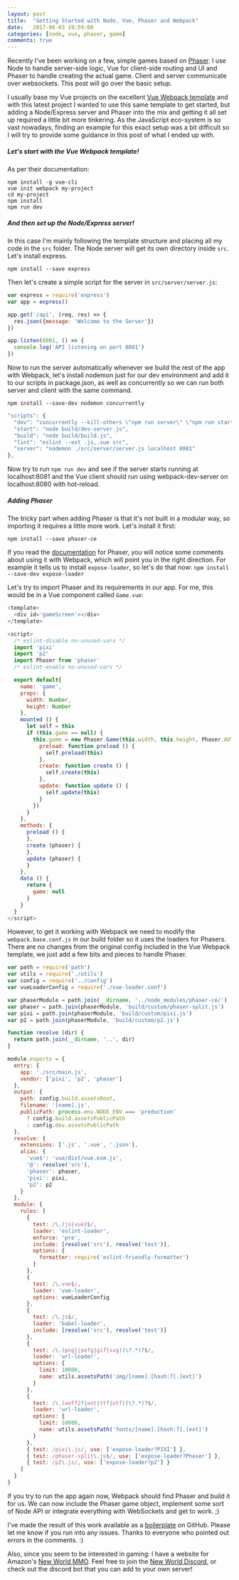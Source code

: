 ```yaml
---
layout: post
title:  "Getting Started with Node, Vue, Phaser and Webpack"
date:   2017-06-03 19:59:00
categories: [node, vue, phaser, game]
comments: true
---
```


Recently I've been working on a few, simple games based on [Phaser](http://phaser.io). I use Node to handle server-side logic, Vue for client-side routing and UI and Phaser to handle creating the actual game. Client and server communicate over websockets. This post will go over the basic setup.

<!--more-->

I usually base my Vue projects on the excellent [Vue Webpack template](https://github.com/vuejs-templates/webpack) and with this latest project I wanted to use this same template to get started, but adding a Node/Express server and Phaser into the mix and getting it all set up required a little bit more tinkering. As the JavaScript eco-system is so vast nowadays, finding an example for this exact setup was a bit difficult so I will try to provide some guidance in this post of what I ended up with.

##### Let's start with the Vue Webpack template!

As per their documentation:
```
npm install -g vue-cli
vue init webpack my-project
cd my-project
npm install
npm run dev
```

##### And then set up the Node/Express server!

In this case I'm mainly following the template structure and placing all my code in the `src` folder. The Node server will get its own directory inside `src`. Let's install express.

`npm install --save express`

Then let's create a simple script for the server in `src/server/server.js`:
``` javascript
var express = require('express')
var app = express()

app.get('/api', (req, res) => {
  res.json({message: 'Welcome to the Server'})
})

app.listen(8081, () => {
  console.log('API listening on port 8081')
})
```

Now to run the server automatically whenever we build the rest of the app with Webpack, let's install nodemon just for our dev environment and add it to our scripts in package.json, as well as concurrently so we can run both server and client with the same command.

`npm install --save-dev nodemon concurrently`

``` javascript
"scripts": {
  "dev": "concurrently --kill-others \"npm run server\" \"npm run start\"",
  "start": "node build/dev-server.js",
  "build": "node build/build.js",
  "lint": "eslint --ext .js,.vue src",
  "server": "nodemon ./src/server/server.js localhost 8081"
},
```

Now try to run `npm run dev` and see if the server starts running at localhost:8081 and the Vue client should run using webpack-dev-server on localhost:8080 with hot-reload.

##### Adding Phaser

The tricky part when adding Phaser is that it's not built in a modular way, so importing it requires a little more work. Let's install it first:

`npm install --save phaser-ce`

If you read the [documentation](https://github.com/photonstorm/phaser-ce) for Phaser, you will notice some comments about using it with Webpack, which will point you in the right direction. For example it tells us to install `expose-loader`, so let's do that now: `npm install --save-dev expose-loader`

Let's try to import Phaser and its requirements in our app. For me, this would be in a Vue component called `Game.vue`:

``` javascript
<template>
  <div id='gameScreen'></div>
</template>

<script>
  /* eslint-disable no-unused-vars */
  import 'pixi'
  import 'p2'
  import Phaser from 'phaser'
  /* eslint-enable no-unused-vars */

  export default{
    name: 'game',
    props: {
      width: Number,
      height: Number
    },
    mounted () {
      let self = this
      if (this.game == null) {
        this.game = new Phaser.Game(this.width, this.height, Phaser.AUTO, this.$el, {
          preload: function preload () {
            self.preload(this)
          },
          create: function create () {
            self.create(this)
          },
          update: function update () {
            self.update(this)
          }
        })
      }
    },
    methods: {
      preload () {
      },
      create (phaser) {
      },
      update (phaser) {
      }
    },
    data () {
      return {
        game: null
      }
    }
  }
</script>
```

However, to get it working with Webpack we need to modify the `webpack.base.conf.js` in our build folder so it uses the loaders for Phasers. There are no changes from the original config included in the Vue Webpack template, we just add a few bits and pieces to handle Phaser.

``` javascript
var path = require('path')
var utils = require('./utils')
var config = require('../config')
var vueLoaderConfig = require('./vue-loader.conf')

var phaserModule = path.join(__dirname, '../node_modules/phaser-ce/')
var phaser = path.join(phaserModule, 'build/custom/phaser-split.js')
var pixi = path.join(phaserModule, 'build/custom/pixi.js')
var p2 = path.join(phaserModule, 'build/custom/p2.js')

function resolve (dir) {
  return path.join(__dirname, '..', dir)
}

module.exports = {
  entry: {
    app: './src/main.js',
    vendor: ['pixi', 'p2', 'phaser']
  },
  output: {
    path: config.build.assetsRoot,
    filename: '[name].js',
    publicPath: process.env.NODE_ENV === 'production'
      ? config.build.assetsPublicPath
      : config.dev.assetsPublicPath
  },
  resolve: {
    extensions: ['.js', '.vue', '.json'],
    alias: {
      'vue$': 'vue/dist/vue.esm.js',
      '@': resolve('src'),
      'phaser': phaser,
      'pixi': pixi,
      'p2': p2
    }
  },
  module: {
    rules: [
      {
        test: /\.(js|vue)$/,
        loader: 'eslint-loader',
        enforce: 'pre',
        include: [resolve('src'), resolve('test')],
        options: {
          formatter: require('eslint-friendly-formatter')
        }
      },
      {
        test: /\.vue$/,
        loader: 'vue-loader',
        options: vueLoaderConfig
      },
      {
        test: /\.js$/,
        loader: 'babel-loader',
        include: [resolve('src'), resolve('test')]
      },
      {
        test: /\.(png|jpe?g|gif|svg)(\?.*)?$/,
        loader: 'url-loader',
        options: {
          limit: 10000,
          name: utils.assetsPath('img/[name].[hash:7].[ext]')
        }
      },
      {
        test: /\.(woff2?|eot|ttf|otf)(\?.*)?$/,
        loader: 'url-loader',
        options: {
          limit: 10000,
          name: utils.assetsPath('fonts/[name].[hash:7].[ext]')
        }
      },
      { test: /pixi\.js/, use: ['expose-loader?PIXI'] },
      { test: /phaser-split\.js$/, use: ['expose-loader?Phaser'] },
      { test: /p2\.js/, use: ['expose-loader?p2'] }
    ]
  }
}
```

If you try to run the app again now, Webpack should find Phaser and build it for us. We can now include the Phaser game object, implement some sort of Node API or integrate everything with WebSockets and get to work. ;)

I've made the result of this work available as a [boilerplate](https://github.com/sekl/node-vue-phaser-boilerplate) on GitHub. Please let me know if you run into any issues. Thanks to everyone who pointed out errors in the comments. :)

Also, since you seem to be interested in gaming: I have a website for Amazon's [New World MMO](https://newworldfans.com). Feel free to join the [New World Discord](https://newworldfans.com/discord), or check out the discord bot that you can add to your own server!

